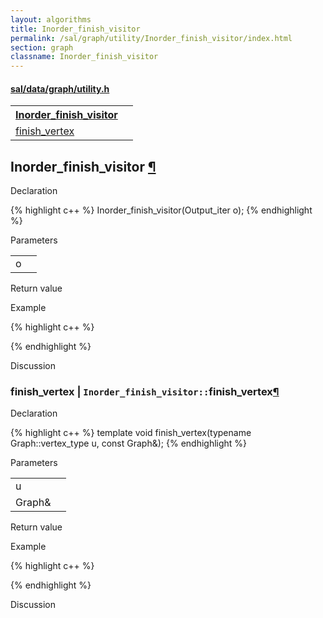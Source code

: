 ```yaml
---
layout: algorithms
title: Inorder_finish_visitor
permalink: /sal/graph/utility/Inorder_finish_visitor/index.html
section: graph
classname: Inorder_finish_visitor
---
```


<div class="block">
<h4><a href="https://github.com/LemonPi/data/blob/master/graph/utility.h">sal/data/graph/utility.h</a>
</h4><table class="pretty">
<tr><th><a class="doc-list-name" href="#Inorder_finish_visitor">Inorder_finish_visitor</a></th><th></th></tr>
<tr><td><a class="doc-list-name" href="#finish_vertex">finish_vertex</a></td><td></td></tr>
</table></div>



<h2 class="anchor doc-header">Inorder_finish_visitor <a class="anchor-link" href="#Inorder_finish_visitor" name="Inorder_finish_visitor" title="permalink to section">&para;</a></h2>
<div class="block">

<p class="doc-section">Declaration</p>
{% highlight c++ %}
Inorder_finish_visitor(Output_iter o);
{% endhighlight %}


<p class="doc-section">Parameters</p>
<table class="pretty">
<tr><td>o</td><td></td></tr>
</table>
<p class="doc-section">Return value</p>

<p class="doc-section">Example</p>
{% highlight c++ %}

{% endhighlight %}

<p class="doc-section">Discussion</p>
<div>
<p>
	
</p>
</div></div>





<h3 class="anchor doc-header">finish_vertex | <code class="qualifier">Inorder_finish_visitor::</code>finish_vertex<a class="anchor-link" href="#finish_vertex" name="finish_vertex" title="permalink to section">&para;</a></h3>
<div class="block">

<p class="doc-section">Declaration</p>
{% highlight c++ %}
template <typename Graph>
void finish_vertex(typename Graph::vertex_type u, const Graph&);
{% endhighlight %}


<p class="doc-section">Parameters</p>
<table class="pretty">
<tr><td>u</td><td></td></tr>
<tr><td>Graph&</td><td></td></tr>
</table>
<p class="doc-section">Return value</p>

<p class="doc-section">Example</p>
{% highlight c++ %}

{% endhighlight %}

<p class="doc-section">Discussion</p>
<div>
<p>
	
</p>
</div></div>





